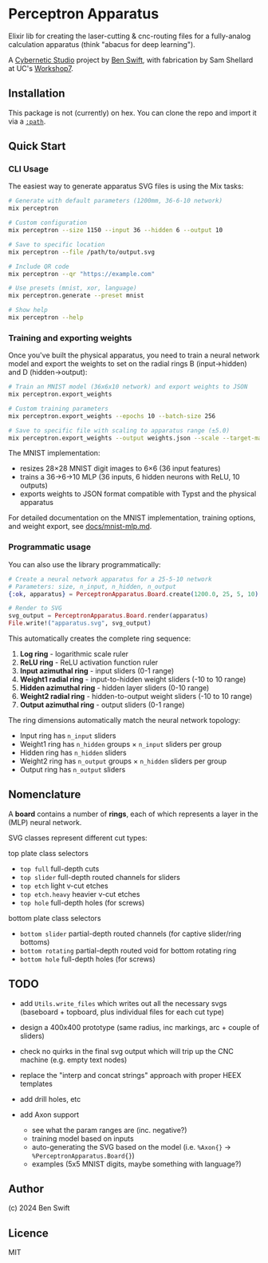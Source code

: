 # Perceptron Apparatus

Elixir lib for creating the laser-cutting & cnc-routing files for a fully-analog
calculation apparatus (think "abacus for deep learning").

A [Cybernetic Studio](https://github.com/ANUcybernetics/) project by
[Ben Swift](https://benswift.me), with fabrication by Sam Shellard at UC's
[Workshop7](https://www.canberra.edu.au/future-students/study-at-uc/study-areas/design/workshop7).


## Installation

This package is not (currently) on hex. You can clone the repo and import it via
a [`:path`](https://hexdocs.pm/mix/Mix.Tasks.Deps.html).

## Quick Start

### CLI Usage

The easiest way to generate apparatus SVG files is using the Mix tasks:

```bash
# Generate with default parameters (1200mm, 36-6-10 network)
mix perceptron

# Custom configuration
mix perceptron --size 1150 --input 36 --hidden 6 --output 10

# Save to specific location
mix perceptron --file /path/to/output.svg

# Include QR code
mix perceptron --qr "https://example.com"

# Use presets (mnist, xor, language)
mix perceptron.generate --preset mnist

# Show help
mix perceptron --help

```

### Training and exporting weights

Once you've built the physical apparatus, you need to train a neural network model and export the weights to set on the radial rings B (input→hidden) and D (hidden→output):

```bash
# Train an MNIST model (36x6x10 network) and export weights to JSON
mix perceptron.export_weights

# Custom training parameters
mix perceptron.export_weights --epochs 10 --batch-size 256

# Save to specific file with scaling to apparatus range (±5.0)
mix perceptron.export_weights --output weights.json --scale --target-max 5.0
```

The MNIST implementation:
- resizes 28×28 MNIST digit images to 6×6 (36 input features)
- trains a 36→6→10 MLP (36 inputs, 6 hidden neurons with ReLU, 10 outputs)
- exports weights to JSON format compatible with Typst and the physical apparatus

For detailed documentation on the MNIST implementation, training options, and weight export, see [docs/mnist-mlp.md](docs/mnist-mlp.md).

### Programmatic usage

You can also use the library programmatically:

```elixir
# Create a neural network apparatus for a 25-5-10 network
# Parameters: size, n_input, n_hidden, n_output
{:ok, apparatus} = PerceptronApparatus.Board.create(1200.0, 25, 5, 10)

# Render to SVG
svg_output = PerceptronApparatus.Board.render(apparatus)
File.write!("apparatus.svg", svg_output)
```

This automatically creates the complete ring sequence:

1. **Log ring** - logarithmic scale ruler
2. **ReLU ring** - ReLU activation function ruler
3. **Input azimuthal ring** - input sliders (0-1 range)
4. **Weight1 radial ring** - input-to-hidden weight sliders (-10 to 10 range)
5. **Hidden azimuthal ring** - hidden layer sliders (0-10 range)
6. **Weight2 radial ring** - hidden-to-output weight sliders (-10 to 10 range)
7. **Output azimuthal ring** - output sliders (0-1 range)

The ring dimensions automatically match the neural network topology:

- Input ring has `n_input` sliders
- Weight1 ring has `n_hidden` groups × `n_input` sliders per group
- Hidden ring has `n_hidden` sliders
- Weight2 ring has `n_output` groups × `n_hidden` sliders per group
- Output ring has `n_output` sliders

## Nomenclature

A **board** contains a number of **rings**, each of which represents a layer in
the (MLP) neural network.

SVG classes represent different cut types:

top plate class selectors

- `top full` full-depth cuts
- `top slider` full-depth routed channels for sliders
- `top etch` light v-cut etches
- `top etch.heavy` heavier v-cut etches
- `top hole` full-depth holes (for screws)

bottom plate class selectors

- `bottom slider` partial-depth routed channels (for captive slider/ring
  bottoms)
- `bottom rotating` partial-depth routed void for bottom rotating ring
- `bottom hole` full-depth holes (for screws)

## TODO

- add `Utils.write_files` which writes out all the necessary svgs (baseboard +
  topboard, plus individual files for each cut type)
- design a 400x400 prototype (same radius, inc markings, arc + couple of
  sliders)
- check no quirks in the final svg output which will trip up the CNC machine
  (e.g. empty text nodes)
- replace the "interp and concat strings" approach with proper HEEX templates
- add drill holes, etc
- add Axon support

  - see what the param ranges are (inc. negative?)
  - training model based on inputs
  - auto-generating the SVG based on the model (i.e. `%Axon{}` ->
    `%PerceptronApparatus.Board{}`)
  - examples (5x5 MNIST digits, maybe something with language?)

## Author

(c) 2024 Ben Swift

## Licence

MIT
